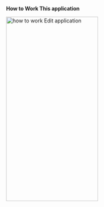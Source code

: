 <b><strong>How to Work This application</strong></b>


<img alt="how to work Edit application" width="250" height="500" src="https://media.giphy.com/media/v1.Y2lkPTc5MGI3NjExMXUydXg1OHRobXVnOHNpcmR6enJsbDVmZDZnYjZwcGJnMGQ0cmRvbyZlcD12MV9pbnRlcm5hbF9naWZfYnlfaWQmY3Q9Zw/cLe41nBJzjMZJo4rYi/giphy.gif">
